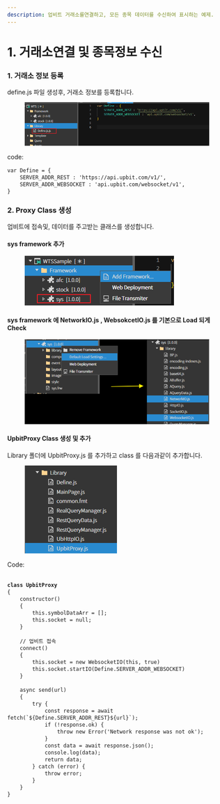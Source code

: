 ```yaml
---
description: 업비트 거래소를연결하고, 모든 종목 데이터를 수신하여 표시하는 예제.
---
```


# 1. 거래소연결 및 종목정보 수신

### 1. 거래소 정보 등록

define.js 파일 생성후,  거래소 정보를 등록합니다.

<figure><img src="../../.gitbook/assets/image.png" alt=""><figcaption></figcaption></figure>

code:

```
var Define = {
    SERVER_ADDR_REST : 'https://api.upbit.com/v1/',
    SERVER_ADDR_WEBSOCKET : 'api.upbit.com/websocket/v1',
}    
```

### 2. Proxy Class 생성

업비트에 접속및, 데이터를 주고받는 클래스를 생성합니다.

#### sys framework 추가

<figure><img src="../../.gitbook/assets/image (2).png" alt=""><figcaption></figcaption></figure>

#### sys framework 에 NetworkIO.js , WebsokcetIO.js 를 기본으로 Load 되게  Check&#x20;

<figure><img src="../../.gitbook/assets/image (5).png" alt=""><figcaption></figcaption></figure>



#### UpbitProxy Class 생성 및 추가

Library 폴더에 UpbitProxy.js 를 추가하고 class 를 다음과같이 추가합니다.

<figure><img src="../../.gitbook/assets/image (6).png" alt=""><figcaption></figcaption></figure>

Code:

<pre class="language-javascript"><code class="lang-javascript">
<strong>class UpbitProxy 
</strong>{
    constructor()
    {
        this.symbolDataArr = [];
        this.socket = null;
    }

    // 업비트 접속
    connect()
    {
        this.socket = new WebsocketIO(this, true)
        this.socket.startIO(Define.SERVER_ADDR_WEBSOCKET)
    }

    async send(url)
    {
        try {
            const response = await fetch(`${Define.SERVER_ADDR_REST}${url}`);
            if (!response.ok) {
                throw new Error('Network response was not ok');
            }
            const data = await response.json();            
            console.log(data);
            return data;
        } catch (error) {            
            throw error;
        }    
    }
}

</code></pre>

